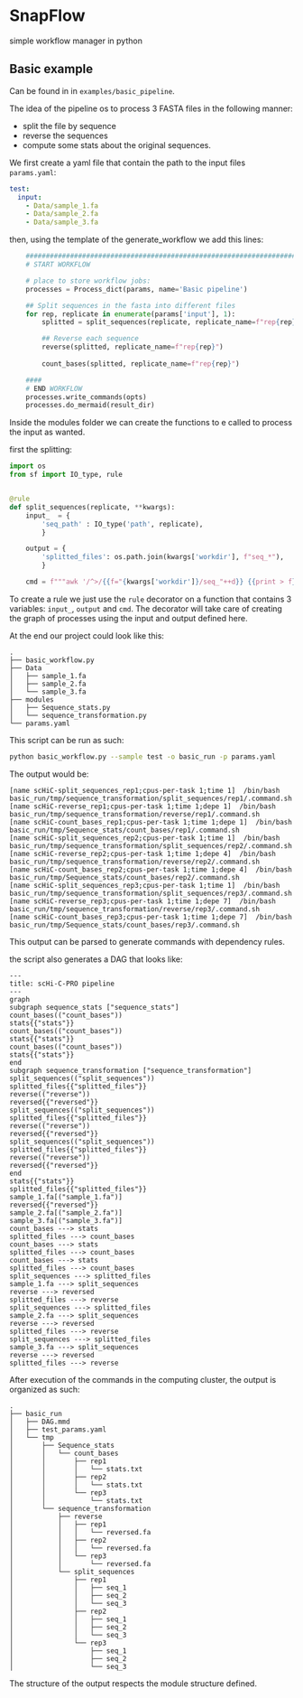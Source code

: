 # SnapFlow
simple workflow manager in python

## Basic example

Can be found in in `examples/basic_pipeline`.

The idea of the pipeline os to process 3 FASTA files in the following manner:
  - split the file by sequence
  - reverse the sequences
  - compute some stats about the original sequences.

We first create a yaml file that contain the path to the input files `params.yaml`:

```yaml
test:
  input: 
    - Data/sample_1.fa
    - Data/sample_2.fa
    - Data/sample_3.fa
```

then, using the template of the generate_workflow we add this lines:

```python
    ###########################################################################
    # START WORKFLOW

    # place to store workflow jobs:
    processes = Process_dict(params, name='Basic pipeline')

    ## Split sequences in the fasta into different files
    for rep, replicate in enumerate(params['input'], 1):
        splitted = split_sequences(replicate, replicate_name=f"rep{rep}")

        ## Reverse each sequence
        reverse(splitted, replicate_name=f"rep{rep}")
        
        count_bases(splitted, replicate_name=f"rep{rep}")

    ####
    # END WORKFLOW
    processes.write_commands(opts)
    processes.do_mermaid(result_dir)
```

Inside the modules folder we can create the functions to e called to process the input as wanted.

first the splitting:
```python
import os
from sf import IO_type, rule


@rule
def split_sequences(replicate, **kwargs):
    input_  = {
        'seq_path' : IO_type('path', replicate),
        }

    output = {
        'splitted_files': os.path.join(kwargs['workdir'], f"seq_*"),
        }

    cmd = f"""awk '/^>/{{f="{kwargs['workdir']}/seq_"++d}} {{print > f}}' < {input_['seq_path']}"""

```
To create a rule we just use the `rule` decorator on a function that contains 3 variables: `input_`, `output` and `cmd`.
The decorator will take care of creating the graph of processes using the input and output defined here.

At the end our project could look like this:
```text
.
├── basic_workflow.py
├── Data
│   ├── sample_1.fa
│   ├── sample_2.fa
│   └── sample_3.fa
├── modules
│   ├── Sequence_stats.py
│   └── sequence_transformation.py
└── params.yaml
```

This script can be run as such:

```bash
python basic_workflow.py --sample test -o basic_run -p params.yaml
```

The output would be:

```text
[name scHiC-split_sequences_rep1;cpus-per-task 1;time 1]  /bin/bash basic_run/tmp/sequence_transformation/split_sequences/rep1/.command.sh
[name scHiC-reverse_rep1;cpus-per-task 1;time 1;depe 1]  /bin/bash basic_run/tmp/sequence_transformation/reverse/rep1/.command.sh
[name scHiC-count_bases_rep1;cpus-per-task 1;time 1;depe 1]  /bin/bash basic_run/tmp/Sequence_stats/count_bases/rep1/.command.sh
[name scHiC-split_sequences_rep2;cpus-per-task 1;time 1]  /bin/bash basic_run/tmp/sequence_transformation/split_sequences/rep2/.command.sh
[name scHiC-reverse_rep2;cpus-per-task 1;time 1;depe 4]  /bin/bash basic_run/tmp/sequence_transformation/reverse/rep2/.command.sh
[name scHiC-count_bases_rep2;cpus-per-task 1;time 1;depe 4]  /bin/bash basic_run/tmp/Sequence_stats/count_bases/rep2/.command.sh
[name scHiC-split_sequences_rep3;cpus-per-task 1;time 1]  /bin/bash basic_run/tmp/sequence_transformation/split_sequences/rep3/.command.sh
[name scHiC-reverse_rep3;cpus-per-task 1;time 1;depe 7]  /bin/bash basic_run/tmp/sequence_transformation/reverse/rep3/.command.sh
[name scHiC-count_bases_rep3;cpus-per-task 1;time 1;depe 7]  /bin/bash basic_run/tmp/Sequence_stats/count_bases/rep3/.command.sh

```
This output can be parsed to generate commands with dependency rules.

the script also generates a DAG that looks like:

```
---
title: scHi-C-PRO pipeline
---
graph 
subgraph sequence_stats ["sequence_stats"]
count_bases(("count_bases"))
stats{{"stats"}}
count_bases(("count_bases"))
stats{{"stats"}}
count_bases(("count_bases"))
stats{{"stats"}}
end
subgraph sequence_transformation ["sequence_transformation"]
split_sequences(("split_sequences"))
splitted_files{{"splitted_files"}}
reverse(("reverse"))
reversed{{"reversed"}}
split_sequences(("split_sequences"))
splitted_files{{"splitted_files"}}
reverse(("reverse"))
reversed{{"reversed"}}
split_sequences(("split_sequences"))
splitted_files{{"splitted_files"}}
reverse(("reverse"))
reversed{{"reversed"}}
end
stats{{"stats"}}
splitted_files{{"splitted_files"}}
sample_1.fa[("sample_1.fa")]
reversed{{"reversed"}}
sample_2.fa[("sample_2.fa")]
sample_3.fa[("sample_3.fa")]
count_bases ---> stats
splitted_files ---> count_bases
count_bases ---> stats
splitted_files ---> count_bases
count_bases ---> stats
splitted_files ---> count_bases
split_sequences ---> splitted_files
sample_1.fa ---> split_sequences
reverse ---> reversed
splitted_files ---> reverse
split_sequences ---> splitted_files
sample_2.fa ---> split_sequences
reverse ---> reversed
splitted_files ---> reverse
split_sequences ---> splitted_files
sample_3.fa ---> split_sequences
reverse ---> reversed
splitted_files ---> reverse
```


After execution of the commands in the computing cluster, the output is organized as such:

```text
.
├── basic_run
│   ├── DAG.mmd
│   ├── test_params.yaml
│   └── tmp
│       ├── Sequence_stats
│       │   └── count_bases
│       │       ├── rep1
│       │       │   └── stats.txt
│       │       ├── rep2
│       │       │   └── stats.txt
│       │       └── rep3
│       │           └── stats.txt
│       └── sequence_transformation
│           ├── reverse
│           │   ├── rep1
│           │   │   └── reversed.fa
│           │   ├── rep2
│           │   │   └── reversed.fa
│           │   └── rep3
│           │       └── reversed.fa
│           └── split_sequences
│               ├── rep1
│               │   ├── seq_1
│               │   ├── seq_2
│               │   └── seq_3
│               ├── rep2
│               │   ├── seq_1
│               │   ├── seq_2
│               │   └── seq_3
│               └── rep3
│                   ├── seq_1
│                   ├── seq_2
│                   └── seq_3

```

The structure of the output respects the module structure defined.
